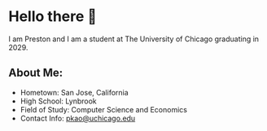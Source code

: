 # Hello there 👋

I am Preston and I am a student at The University of Chicago graduating in 2029. 
## About Me: 

- Hometown: San Jose, California
- High School: Lynbrook
- Field of Study: Computer Science and Economics
- Contact Info: pkao@uchicago.edu

